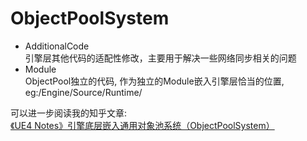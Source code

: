 # ObjectPoolSystem
- AdditionalCode\
引擎层其他代码的适配性修改，主要用于解决一些网络同步相关的问题
- Module\
ObjectPool独立的代码, 作为独立的Module嵌入引擎层恰当的位置, eg:/Engine/Source/Runtime/

可以进一步阅读我的知乎文章:\
[《UE4 Notes》引擎底层嵌入通用对象池系统（ObjectPoolSystem）](https://zhuanlan.zhihu.com/p/630288735)